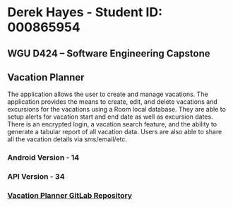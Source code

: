 # Derek Hayes - Student ID: 000865954
## WGU D424 – Software Engineering Capstone
## Vacation Planner
The application allows the user to create and manage vacations. The application provides the means to create, edit, and delete vacations and excursions for the vacations using a Room local database. They are able to setup alerts for vacation start and end date as well as excursion dates. There is an encrypted login, a vacation search feature, and the ability to generate a tabular report of all vacation data. Users are also able to share all the vacation details via sms/email/etc.

### Android Version - 14
### API Version - 34
 
### <a href="https://gitlab.com/wgu-gitlab-environment/student-repos/dhaye48/d424-software-engineering-capstone.git">Vacation Planner GitLab Repository</a>
